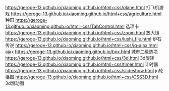  https://geroge-13.github.io/xiaoming.github.io/html+css/plane.html 打飞机游戏
 https://geroge-13.github.io/xiaoming.github.io/html+css/agriculture.html 种田
 https://geroge-13.github.io/xiaoming.github.io/html+css/TabControl.html 选项卡
 https://geroge-13.github.io/xiaoming.github.io/html+css/zoom.html 放大镜
 https://geroge-13.github.io/xiaoming.github.io/html+css/lushi_file.html 炉石传说
 https://geroge-13.github.io/xiaoming.github.io/html+css/jq-ajax.html  ajax
 https://geroge-13.github.io/xiaoming.github.io/box.html 城市二级选项
 https://geroge-13.github.io/xiaoming.github.io/html+css/3d.html 3d旋转
 https://geroge-13.github.io/xiaoming.github.io/html+css/timer.html 计时器
 https://geroge-13.github.io/xiaoming.github.io/html+css/slideshow.html jq轮播图
 https://geroge-13.github.io/xiaoming.github.io/html+css/CSS3D.html  3d滑动图
